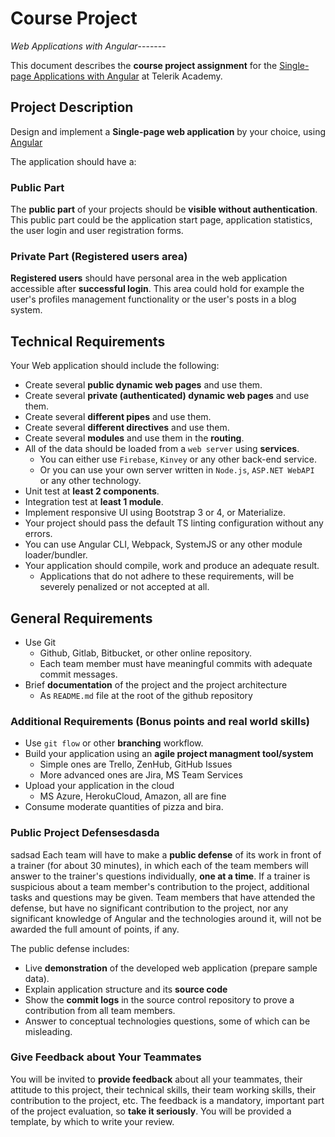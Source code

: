 # Course Project
_Web Applications with Angular_-------

This document describes the **course project assignment** for the [Single-page Applications with Angular](telerikacademy.com/courses/courses/Details/441) at Telerik Academy.

## Project Description

Design and implement a **Single-page web application** by your choice, using [Angular](https://angular.io/)

The application should have a:

### Public Part

The **public part** of your projects should be **visible without authentication**. This public part could be the application start page, application statistics, the user login and user registration forms.

### Private Part (Registered users area)

**Registered users** should have personal area in the web application accessible after **successful login**. This area could hold for example the user's profiles management functionality or the user's posts in a blog system.

## Technical Requirements

Your Web application should include the following:

- Create several **public dynamic web pages** and use them.
- Create several **private (authenticated) dynamic web pages** and use them.
- Create several **different pipes** and use them.
- Create several **different directives** and use them.
- Create several **modules** and use them in the **routing**.
- All of the data should be loaded from a `web server` using **services**.
  - You can either use `Firebase`, `Kinvey` or any other back-end service.
  - Or you can use your own server written in `Node.js`, `ASP.NET WebAPI` or any other technology.
- Unit test at **least 2 components**.
- Integration test at **least 1 module**.
- Implement responsive UI using Bootstrap 3 or 4, or Materialize.
- Your project should pass the default TS linting configuration without any errors.
- You can use Angular CLI, Webpack, SystemJS or any other module loader/bundler.
- Your application should compile, work and produce an adequate result.
    - Applications that do not adhere to these requirements, will be severely penalized or not accepted at all.

##  General Requirements

- Use Git
  - Github, Gitlab, Bitbucket, or other online repository.
  - Each team member must have meaningful commits with adequate commit messages.
- Brief **documentation** of the project and the project architecture
  - As `README.md` file at the root of the github repository

### Additional Requirements (Bonus points and real world skills)

- Use `git flow` or other **branching** workflow.
- Build your application using an **agile project managment tool/system**
    - Simple ones are Trello, ZenHub, GitHub Issues
    - More advanced ones are Jira, MS Team Services
- Upload your application in the cloud
  - MS Azure, HerokuCloud, Amazon, all are fine
- Consume moderate quantities of pizza and bira.

### Public Project Defensesdasda
sadsad
Each team will have to make a **public defense** of its work in front of a trainer (for about 30 minutes), in which each of the team members will answer to the trainer's questions individually, **one at a time**. If a trainer is suspicious about a team member's contribution to the project, additional tasks and questions may be given. Team members that have attended the defense, but have no significant contribution to the project, nor any significant knowledge of Angular and the technologies around it, will not be awarded the full amount of points, if any.

The public defense includes:

- Live **demonstration** of the developed web application (prepare sample data).
- Explain application structure and its **source code**
- Show the **commit logs** in the source control repository to prove a contribution from all team members.
- Answer to conceptual technologies questions, some of which can be misleading.

### Give Feedback about Your Teammates

You will be invited to **provide feedback** about all your teammates, their attitude to this project, their technical skills, their team working skills, their contribution to the project, etc. The feedback is a mandatory, important part of the project evaluation, so **take it seriously**. You will be provided a template, by which to write your review.
